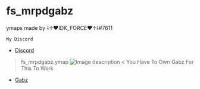 # fs_mrpdgabz
ymaps made by ⸸♱♥IDK_FORCE♥♱⸸#7611

```My Discord```
- [Discord](https://discord.gg/UFng7DWnWP)

>fs_mrpdgabz.ymap
![Image description](https://cdn.discordapp.com/attachments/784243374269661195/968915645309804604/unknown.png)
<
You Have To Own Gabz For This To Work 
- [Gabz](https://www.gabzv.com/)
